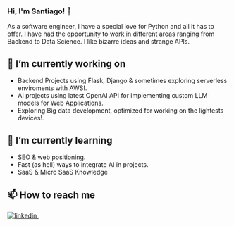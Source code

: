 ### Hi, I'm Santiago! 👋 

As a software engineer, I have a special love for Python and all it has to offer. I have had the opportunity to work in different areas ranging from Backend to Data Science. I like bizarre ideas and strange APIs.

## 🔭 I’m currently working on 
 - Backend Projects using Flask, Django & sometimes exploring serverless enviroments with AWS!.
 - AI projects using latest OpenAI API for implementing custom LLM models for Web Applications.
 - Exploring Big data development, optimized for working on the lightests devices!.

## 🌱 I’m currently learning
 - SEO & web positioning.
 - Fast (as hell) ways to integrate AI in projects.
 - SaaS & Micro SaaS Knowledge

## 📫 How to reach me

<p>
  <a href="https://www.linkedin.com/in/santiagossaa/" rel="nofollow noreferrer">
    <img src="https://img.shields.io/badge/LinkedIn-0077B5?style=for-the-badge&logo=linkedin&logoColor=white" alt="linkedin">
  </a> &nbsp;
</p>

<!--
**santiagoSSAA/santiagoSSAA** is a ✨ _special_ ✨ repository because its `README.md` (this file) appears on your GitHub profile.

Here are some ideas to get you started:

- 🔭 I’m currently working on ...
- 🌱 I’m currently learning ...
- 👯 I’m looking to collaborate on ...
- 🤔 I’m looking for help with ...
- 💬 Ask me about ...
- 📫 How to reach me: ...
- 😄 Pronouns: ...
- ⚡ Fun fact: ...
-->
